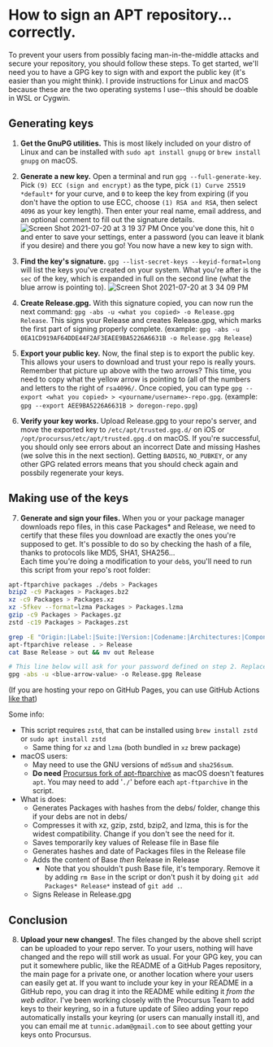 # How to sign an APT repository... correctly.

To prevent your users from possibly facing man-in-the-middle attacks and secure your repository, you should follow these steps. To get started, we'll need you to have a GPG key to sign with and export the public key (it's easier than you might think). I provide instructions for Linux and macOS because these are the two operating systems I use--this should be doable in WSL or Cygwin.

## Generating keys

1. **Get the GnuPG utilities.** This is most likely included on your distro of Linux and can be installed with `sudo apt install gnupg` or `brew install gnupg` on macOS.

2. **Generate a new key.** Open a terminal and run `gpg --full-generate-key`. Pick `(9) ECC (sign and encrypt)` as the type, pick `(1) Curve 25519 *default*` for your curve, and `0` to keep the key from expiring (if you don't have the option to use ECC, choose `(1) RSA and RSA`, then select `4096` as your key length). Then enter your real name, email address, and an optional comment to fill out the signature details.
![Screen Shot 2021-07-20 at 3 19 37 PM](https://user-images.githubusercontent.com/55281754/126382964-d7e483ae-89ef-4161-a807-16d411f5336e.png)
Once you've done this, hit `O` and enter to save your settings, enter a password (you can leave it blank if you desire) and there you go! You now have a new key to sign with.

3. **Find the key's signature.** `gpg --list-secret-keys --keyid-format=long` will list the keys you've created on your system. What you're after is the `sec` of the key, which is expanded in full on the second line (what the blue arrow is pointing to).
![Screen Shot 2021-07-20 at 3 34 09 PM](https://user-images.githubusercontent.com/55281754/126384855-76c90f0f-c5c4-45ab-b93a-44190bf6b616.png)


4. **Create Release.gpg.** With this signature copied, you can now run the next command: `gpg -abs -u <what you copied> -o Release.gpg Release`. This signs your Release and creates Release.gpg, which marks the first part of signing properly complete.
(example: `gpg -abs -u 0EA1CD919AF64DDE44F2AF3EAEE9BA5226A6631B -o Release.gpg Release`)

5. **Export your public key.** Now, the final step is to export the public key. This allows your users to download and trust your repo is really yours. Remember that picture up above with the two arrows? This time, you need to copy what the yellow arrow is pointing to (all of the numbers and letters to the right of `rsa4096/`. Once copied, you can type `gpg --export <what you copied> > <yourname/username>-repo.gpg`.
(example: `gpg --export AEE9BA5226A6631B > doregon-repo.gpg`)

6. **Verify your key works.** Upload Release.gpg to your repo's server, and move the exported key to `/etc/apt/trusted.gpg.d/` on iOS or `/opt/procursus/etc/apt/trusted.gpg.d` on macOS. If you're successful, you should only see errors about an incorrect Date and missing Hashes (we solve this in the next section). Getting `BADSIG`, `NO_PUBKEY`, or any other GPG related errors means that you should check again and possbily regenerate your keys. 

## Making use of the keys

7. **Generate and sign your files.** When you or your package manager downloads repo files, in this case Packages\* and Release, we need to certify that these files you download are exactly the ones you're supposed to get. It's possible to do so by checking the hash of a file, thanks to protocols like MD5, SHA1, SHA256...  
Each time you're doing a modification to your `deb`s, you'll need to run this script from your repo's root folder:
```sh
apt-ftparchive packages ./debs > Packages
bzip2 -c9 Packages > Packages.bz2
xz -c9 Packages > Packages.xz
xz -5fkev --format=lzma Packages > Packages.lzma
gzip -c9 Packages > Packages.gz
zstd -c19 Packages > Packages.zst

grep -E "Origin:|Label:|Suite:|Version:|Codename:|Architectures:|Components:|Description:" Release > Base
apt-ftparchive release . > Release
cat Base Release > out && mv out Release

# This line below will ask for your password defined on step 2. Replace what's on <> with the right value, it should look like step 4.
gpg -abs -u <blue-arrow-value> -o Release.gpg Release
```
(If you are hosting your repo on GitHub Pages, you can use GitHub Actions [like that](https://github.com/RedenticDev/Repo/blob/main/.github/workflows/automations.yml#L12-L87))

Some info:
- This script requires `zstd`, that can be installed using `brew install zstd` or `sudo apt install zstd`
	- Same thing for `xz` and `lzma` (both bundled in `xz` brew package)
- macOS users:
	- May need to use the GNU versions of `md5sum` and `sha256sum`.
	- **Do need** [Procursus fork of apt-ftparchive](https://apt.procurs.us/apt-ftparchive) as macOS doesn't features `apt`. You may need to add '`./`' before each `apt-ftparchive` in the script.
- What is does:
	- Generates Packages with hashes from the debs/ folder, change this if your debs are not in debs/
	- Compresses it with xz, gzip, zstd, bzip2, and lzma, this is for the widest compatibility. Change if you don't see the need for it.
	- Saves temporarily key values of Release file in Base file
	- Generates hashes and date of Packages files in the Release file
	- Adds the content of Base _then_ Release in Release
		- Note that you shouldn't push Base file, it's temporary. Remove it by adding `rm Base` in the script or don't push it by doing `git add Packages* Release*` instead of `git add .`.
	- Signs Release in Release.gpg

## Conclusion

8. **Upload your new changes!**. The files changed by the above shell script can be uploaded to your repo server. To your users, nothing will have changed and the repo will still work as usual. For your GPG key, you can put it somewhere public, like the README of a GitHub Pages repository, the main page for a private one, or another location where your users can easily get at. If you want to include your key in your README in a GitHub repo, you can drag it into the README while editing it _from the web editor_. I've been working closely with the Procursus Team to add keys to their keyring, so in a future update of Sileo adding your repo automatically installs your keyring (or users can manually install it), and you can email me at `tunnic.adam@gmail.com` to see about getting your keys onto Procursus.

